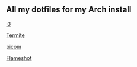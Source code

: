 ## All my dotfiles for my Arch install

[i3](https://www.archlinux.org/packages/community/x86_64/i3-wm)

[Termite](https://aur.archlinux.org/packages/termite-git)

[picom](https://aur.archlinux.org/packages/termite-git)

[Flameshot](https://aur.archlinux.org/packages/flameshot-git)

